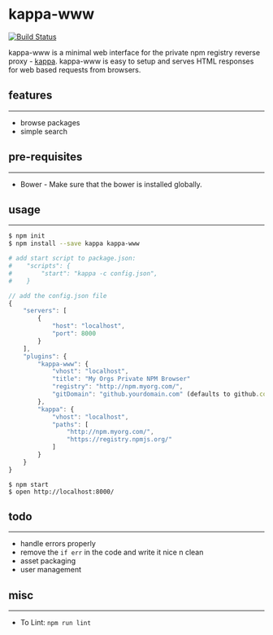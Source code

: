 kappa-www
=========

[![Build Status](https://travis-ci.org/samsel/kappa-www.svg)](https://travis-ci.org/samsel/kappa-www)

kappa-www is a minimal web interface for the private npm registry reverse proxy - [kappa](https://github.com/krakenjs/kappa "kappa"). kappa-www is easy to setup and serves HTML responses for web based requests from browsers.

## features
----------------
* browse packages
* simple search

## pre-requisites
-----------------
* Bower - Make sure that the bower is installed globally.

## usage
--------

```bash
$ npm init
$ npm install --save kappa kappa-www

# add start script to package.json:
#    "scripts": {
#        "start": "kappa -c config.json",
#    }
```

```javascript
// add the config.json file 
{
    "servers": [
        {
            "host": "localhost",
            "port": 8000
        }
    ],
    "plugins": {
        "kappa-www": {
            "vhost": "localhost",
            "title": "My Orgs Private NPM Browser"
            "registry": "http://npm.myorg.com/",
            "gitDomain": "github.yourdomain.com" (defaults to github.com)    
        },
        "kappa": {
            "vhost": "localhost",
            "paths": [
                "http://npm.myorg.com/",
                "https://registry.npmjs.org/"
            ]
        }
    }
}
```

```shell
$ npm start
$ open http://localhost:8000/
````

## todo
--------
* handle errors properly
* remove the ```if err``` in the code and write it nice n clean
* asset packaging
* user management

## misc
--------
* To Lint: ```npm run lint```